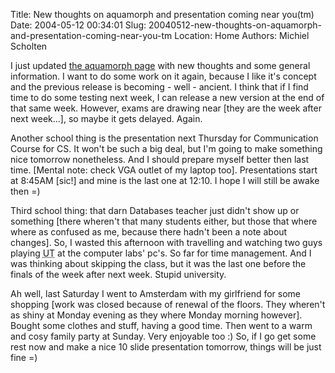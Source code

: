 Title: New thoughts on aquamorph and presentation coming near you(tm)
Date: 2004-05-12 00:34:01
Slug: 20040512-new-thoughts-on-aquamorph-and-presentation-coming-near-you-tm
Location: Home
Authors: Michiel Scholten

<p>I just updated <a href="/?section=linux&amp;page=aquamorph">the aquamorph page</a> with new thoughts and some general information. I want to do some work on it again, because I like it's concept and the previous release is becoming - well - ancient. I think that if I find time to do some testing next week, I can release a new version at the end of that same week. However, exams are drawing near [they are the week after next week...], so maybe it gets delayed. Again.</p>

<p>Another school thing is the presentation next Thursday for Communication Course for CS. It won't be such a big deal, but I'm going to make something nice tomorrow nonetheless. And I should prepare myself better then last time. [Mental note: check VGA outlet of my laptop too]. Presentations start at 8:45AM [sic!] and mine is the last one at 12:10. I hope I will still be awake then =)</p>

<p>Third school thing: that darn Databases teacher just didn't show up or something [there wheren't that many students either, but those that where where as confused as me, because there hadn't been a note about changes]. So, I wasted this afternoon with travelling and watching two guys playing <acronym title="Unreal Tournament">UT</acronym> at the computer labs' pc's. So far for time management. And I was thinking about skipping the class, but it was the last one before the finals of the week after next week. Stupid university.</p>

<p>Ah well, last Saturday I went to Amsterdam with my girlfriend for some shopping [work was closed because of renewal of the floors. They wheren't as shiny at Monday evening as they where Monday morning however]. Bought some clothes and stuff, having a good time. Then went to a warm and cosy family party at Sunday. Very enjoyable too :) So, if I go get some rest now and make a nice 10 slide presentation tomorrow, things will be just fine =)</p>